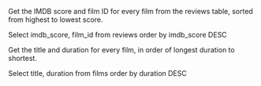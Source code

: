 Get the IMDB score and film ID for every film from the reviews table, sorted from highest to lowest score.

Select imdb_score, film_id from reviews
order by imdb_score DESC

Get the title and duration for every film, in order of longest duration to shortest.

Select title, duration from films
order by duration DESC